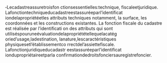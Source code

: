 ‐Lecadastreassuretroisfon ctionsessentielles:technique, fiscaleetjuridique.
Lafonctiontechniqueducadastreestassuréeparl’identificat iondelapropriétéetles attributs techniques notamment, la surface, les coordonnées et les constructions existantes.
La fonction fiscale du cadastre est réalisée par l’identificati on des attributs qui sont utiliséspouruneévaluationdelapropriététellequelacatég oried’usage,ladestination, lanature,lescaractéristiques physiquesetl’établissementco rrectdel’assiettefiscale.
Lafonctionjuridiqueducadastr eestassuréeparl’identificat iondupropriétaireetparla confirmationdedroitsfonciersauregistrefoncier.